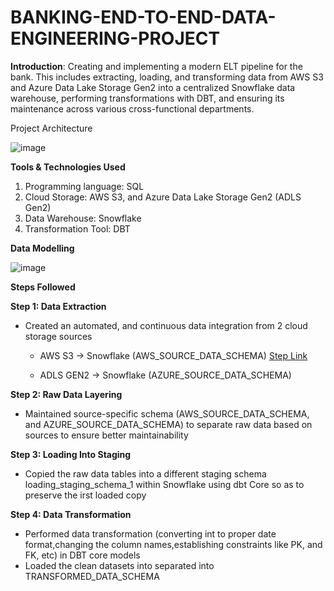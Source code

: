 # BANKING-END-TO-END-DATA-ENGINEERING-PROJECT

**Introduction**:
Creating and implementing a modern ELT pipeline for the bank. This includes extracting, loading, and transforming data from AWS S3 and Azure Data Lake Storage Gen2 into a centralized Snowflake data warehouse, performing transformations with DBT, and ensuring its maintenance across various cross-functional departments.



Project Architecture

![image](https://github.com/user-attachments/assets/36095a92-64c2-4b14-98c9-314bb8400345)


**Tools & Technologies Used**
1. Programming language: SQL
2. Cloud Storage: AWS S3, and Azure Data Lake Storage Gen2 (ADLS Gen2)
3. Data Warehouse: Snowflake
4. Transformation Tool: DBT

**Data Modelling** 

![image](https://github.com/user-attachments/assets/23c54676-dbf4-4370-8334-7b69e1b84526)


**Steps Followed**

**Step 1: Data Extraction**

* Created an automated, and continuous data integration from 2 cloud storage sources
  * AWS S3 -> Snowflake (AWS_SOURCE_DATA_SCHEMA)   [Step Link](https://github.com/MAYURJAISWAR/BANKING-END-TO-END-DATA-ENGINEERING-PROJECT/blob/main/s3_data_extraction_and_load_to_snowflake.md)

  * ADLS GEN2 -> Snowflake (AZURE_SOURCE_DATA_SCHEMA)



**Step 2: Raw Data Layering**

* Maintained source-specific schema (AWS_SOURCE_DATA_SCHEMA, and AZURE_SOURCE_DATA_SCHEMA) to separate raw data based on sources to ensure better maintainability



**Step 3: Loading Into Staging**

* Copied the raw data tables into a different staging schema loading_staging_schema_1 within Snowflake using dbt Core so as to preserve the irst loaded copy



**Step 4: Data Transformation**

* Performed data transformation (converting int to proper date format,changing the column names,establishing constraints like PK, and FK, etc) in DBT core models
* Loaded the clean datasets into separated into TRANSFORMED_DATA_SCHEMA
